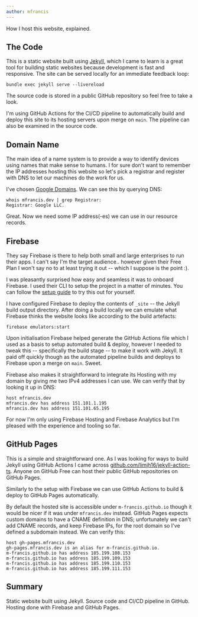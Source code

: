 ```yaml
---
author: mfrancis
---
```


How I host this website, explained.

<h2>The Code</h2>

This is a static website built using [Jekyll](https://jekyllrb.com/), which I came to learn is a great tool for building static websites because development is fast and responsive. The site can be served locally for an immediate feedback loop:
```
bundle exec jekyll serve --livereload
```

The source code is stored in a public GitHub repository so feel free to take a look.

I'm using GitHub Actions for the CI/CD pipeline to automatically build and deploy this site to its hosting servers upon merge on ```main```. The pipeline can also be examined in the source code.

<h2>Domain Name</h2>

The main idea of a name system is to provide a way to identify devices using names that make sense to humans. I for sure don't want to remember the IP addresses hosting this website so let's pick a registrar and register with DNS to let our machines do the work for us.

I've chosen [Google Domains](https://domains.google.com). We can see this by querying DNS:

<pre class="command-line language-bash" data-user="martin" data-host="sentry" data-output="2">
<code>whois mfrancis.dev | grep Registrar:
Registrar: Google LLC.</code>
</pre>

Great. Now we need some IP address(-es) we can use in our resource records.

<h2>Firebase</h2>

They say Firebase is there to help both small and large enterprises to run their apps. I can't say I'm the target audience.. however given their Free Plan I won't say no to at least trying it out -- which I suppose is the point :).

I was pleasantly surprised how easy and seamless it was to onboard Firebase. I used their CLI to setup the project in a matter of minutes. You can follow the [setup guide](https://firebase.google.com/docs/web/setup) to try this out for yourself.

I have configured Firebase to deploy the contents of ```_site``` -- the Jekyll build output directory. After doing a build locally we can emulate what Firebase thinks the website looks like according to the build artefacts:

```
firebase emulators:start
```

Upon initialisation Firebase helped generate the GitHub Actions file which I used as a basis to setup automated build & deploy, however I needed to tweak this -- specifically the build stage -- to make it work with Jekyll. It paid off quickly though as the automated pipeline builds and deploys to Firebase upon a merge on ```main```. Sweet.

Firebase also makes it straightforward to integrate its Hosting with my domain by giving me two IPv4 addresses I can use. We can verify that by looking it up in DNS:

<pre class="command-line language-bash" data-user="martin" data-host="sentry" data-output="2-3">
<code>host mfrancis.dev
mfrancis.dev has address 151.101.1.195
mfrancis.dev has address 151.101.65.195</code>
</pre>

For now I'm only using Firebase Hosting and Firebase Analytics but I'm pleased with the experience and tooling so far.

<h2>GitHub Pages</h2>

This is a simple and straightforward one. As I was looking for ways to build Jekyll using GitHub Actions I came across [github.com/limjh16/jekyll-action-ts](https://github.com/limjh16/jekyll-action-ts). Anyone on GitHub Free can host their public GitHub repositories on GitHub Pages.

Similarly to the setup with Firebase we can use GitHub Actions to build & deploy to GitHub Pages automatically.

By default the hosted site is accessible under ```m-francis.github.io``` though it would be nicer if it was under ```mfrancis.dev``` instead. GitHub Pages expects custom domains to have a CNAME definition in DNS; unfortunately we can't add CNAME records, and keep Firebase IPs, for the root domain so I've defined a subdomain instead. We can verify this:

<pre class="command-line language-bash" data-user="martin" data-host="sentry" data-output="2-6">
<code>host gh-pages.mfrancis.dev
gh-pages.mfrancis.dev is an alias for m-francis.github.io.
m-francis.github.io has address 185.199.108.153
m-francis.github.io has address 185.199.109.153
m-francis.github.io has address 185.199.110.153
m-francis.github.io has address 185.199.111.153</code>
</pre>

<h2>Summary</h2>

Static website built using Jekyll. Source code and CI/CD pipeline in GitHub. Hosting done with Firebase and GitHub Pages.
